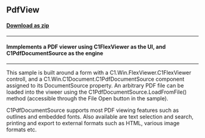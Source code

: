 ## PdfView
#### [Download as zip](https://grapecity.github.io/DownGit/#/home?url=https://github.com/GrapeCity/ComponentOne-WinForms-Samples/tree/master/NetFramework\C1.Win.Document\VB\PdfView)
____
#### Immplements a PDF viewer using C1FlexViewer as the UI, and C1PdfDocumentSource as the engine
____
This sample is built around a form with a C1.Win.FlexViewer.C1FlexViewer controll, and a C1.Win.C1Document.C1PdfDocumentSource component assigned to its DocumentSource property. An arbitrary PDF file can be loaded into the viweer using the C1PdfDocumentSource.LoadFromFile() method (accessible through the File Open button in the sample). 

C1PdfDocumentSource supports most PDF viewing features such as outlines and embedded fonts. Also available are text selection and search, printing and export to external formats such as HTML, various image formats etc. 